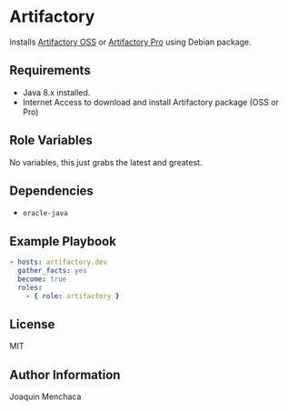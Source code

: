Artifactory
=========

Installs [Artifactory OSS](https://www.jfrog.com/open-source/) or [Artifactory Pro](https://www.jfrog.com/confluence/display/RTF/Installing+on+Linux+Solaris+or+Mac+OS) using Debian package.

Requirements
------------

- Java 8.x installed.
- Internet Access to download and install Artifactory package (OSS or Pro)

Role Variables
--------------
No variables, this just grabs the latest and greatest.

Dependencies
------------

- `oracle-java`

Example Playbook
----------------

```yaml
- hosts: artifactory.dev
  gather_facts: yes
  become: true
  roles:
    - { role: artifactory }
```



License
-------

MIT

Author Information
------------------

Joaquin Menchaca
